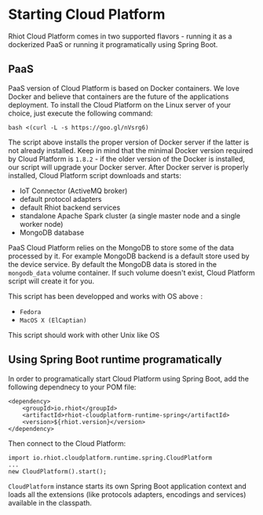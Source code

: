 # Starting Cloud Platform

Rhiot Cloud Platform comes in two supported flavors - running it as a dockerized PaaS or running it programatically
using Spring Boot.

## PaaS

PaaS version of Cloud Platform is based on Docker containers. We love Docker and believe that containers are the
future of the applications deployment. To install the Cloud Platform on the Linux server of your choice, just execute the
following command:

    bash <(curl -L -s https://goo.gl/nVsrg6)

The script above installs the proper version of Docker server if the latter is not already installed. Keep in mind that
the minimal Docker version required by Cloud Platform is `1.8.2` - if the older version of the Docker is installed, our
script will upgrade your Docker server. After Docker server is properly installed, Cloud Platform script downloads and starts:

- IoT Connector (ActiveMQ broker)
- default protocol adapters
- default Rhiot backend services
- standalone Apache Spark cluster (a single master node and a single worker node)
- MongoDB database

PaaS Cloud Platform relies on the MongoDB to store some of the data processed by it. For example MongoDB backend is a default
store used by the device service. By default the MongoDB data is stored in the `mongodb_data`
volume container. If such volume doesn't exist, Cloud Platform script will create it for you.

This script has been developped and works with OS above :

- `Fedora`
- `MacOS X (ElCaptian)`


This script should work with other Unix like OS

## Using Spring Boot runtime programatically

In order to programatically start Cloud Platform using Spring Boot, add the following dependnecy to your POM file:

	<dependency>
		<groupId>io.rhiot</groupId>
		<artifactId>rhiot-cloudplatform-runtime-spring</artifactId>
		<version>${rhiot.version}</version>
	</dependency>

Then connect to the Cloud Platform:

    import io.rhiot.cloudplatform.runtime.spring.CloudPlatform
    ...
    new CloudPlatform().start();

`CloudPlatform` instance starts its own Spring Boot application context and loads all the extensions (like protocols adapters,
 encodings and services) available in the classpath.